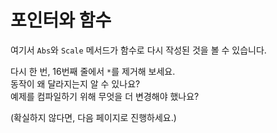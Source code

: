 # 포인터와 함수

여기서 `Abs`와 `Scale` 메서드가 함수로 다시 작성된 것을 볼 수 있습니다.

다시 한 번, 16번째 줄에서 `*`를 제거해 보세요.  
동작이 왜 달라지는지 알 수 있나요?  
예제를 컴파일하기 위해 무엇을 더 변경해야 했나요?

(확실하지 않다면, 다음 페이지로 진행하세요.)